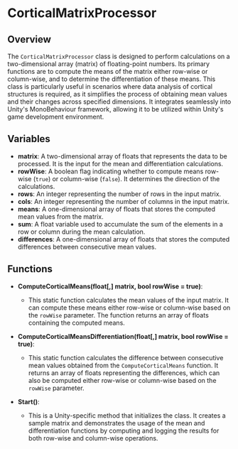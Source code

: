 # CorticalMatrixProcessor

## Overview
The `CorticalMatrixProcessor` class is designed to perform calculations on a two-dimensional array (matrix) of floating-point numbers. Its primary functions are to compute the means of the matrix either row-wise or column-wise, and to determine the differentiation of these means. This class is particularly useful in scenarios where data analysis of cortical structures is required, as it simplifies the process of obtaining mean values and their changes across specified dimensions. It integrates seamlessly into Unity's MonoBehaviour framework, allowing it to be utilized within Unity's game development environment.

## Variables
- **matrix**: A two-dimensional array of floats that represents the data to be processed. It is the input for the mean and differentiation calculations.
- **rowWise**: A boolean flag indicating whether to compute means row-wise (`true`) or column-wise (`false`). It determines the direction of the calculations.
- **rows**: An integer representing the number of rows in the input matrix.
- **cols**: An integer representing the number of columns in the input matrix.
- **means**: A one-dimensional array of floats that stores the computed mean values from the matrix.
- **sum**: A float variable used to accumulate the sum of the elements in a row or column during the mean calculation.
- **differences**: A one-dimensional array of floats that stores the computed differences between consecutive mean values.

## Functions
- **ComputeCorticalMeans(float[,] matrix, bool rowWise = true)**: 
  - This static function calculates the mean values of the input matrix. It can compute these means either row-wise or column-wise based on the `rowWise` parameter. The function returns an array of floats containing the computed means.

- **ComputeCorticalMeansDifferentiation(float[,] matrix, bool rowWise = true)**: 
  - This static function calculates the difference between consecutive mean values obtained from the `ComputeCorticalMeans` function. It returns an array of floats representing the differences, which can also be computed either row-wise or column-wise based on the `rowWise` parameter.

- **Start()**: 
  - This is a Unity-specific method that initializes the class. It creates a sample matrix and demonstrates the usage of the mean and differentiation functions by computing and logging the results for both row-wise and column-wise operations.